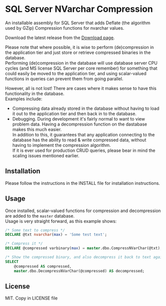 # SQL Server NVarchar Compression #
An installable assembly for SQL Server that adds Deflate (the algorithm used by GZip) Compression functions for nvarchar values.  

Download the latest release from the [Download page](https://github.com/JoshKeegan/SqlServerNVarcharCompression/releases).  
  
Please note that where possible, it is wise to perform (de)compression in the application tier and just store or retrieve compressed binaries in the database.  
Performing (de)compression in the database will use database server CPU cycles (and MS license SQL Server per core remember) for something that could easily be moved to the application tier, and using scalar-valued functions in queries can prevent them from going parallel.  

However, all is not lost! There are cases where it makes sense to have this functionality in the database.  
Examples include:
* Compressing data already stored in the database without having to load it out to the application tier and then back in to the database.  
* Debugging. During development it's fairly normal to want to view problem data. Having a decompression function on the dastabase makes this much easier.  
In addition to this, it guarantees that any application connecting to the database has the ability to read & write compressed data, without having to implement the compression algorithm.  
If it is ever used for production CRUD queries, please bear in mind the scaling issues mentioned earlier.
  
## Installation ##
Please follow the instructions in the INSTALL file for installation instructions.

## Usage ##
Once installed, scalar-valued functions for compression and decompression are added to the `master` database.  
Usage is very straight forward, as this example shows:
```sql
/* Some text to compress */
DECLARE @txt nvarchar(max) = 'Some test text';

/* Compress it */
DECLARE @compressed varbinary(max) = master.dbo.CompressNVarChar(@txt);

/* Show the compressed binary, and also decompress it back to text again */
SELECT 
	@compressed AS compressed, 
	master.dbo.DecompressNVarChar(@compressed) AS decompressed;
```

## License ##
MIT. Copy in LICENSE file